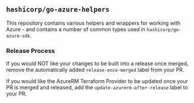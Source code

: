 ## `hashicorp/go-azure-helpers`

This repository contains various helpers and wrappers for working with Azure - and contains a number of common types used in `hashicorp/go-azure-sdk`.

### Release Process

If you would NOT like your changes to be built into a release once merged, remove the automatically added `release-once-merged` label from your PR.

If you would like the AzureRM Terraform Provider to be updated once your PR is merged and released, add the `update-azurerm-after-release` label to your PR.
